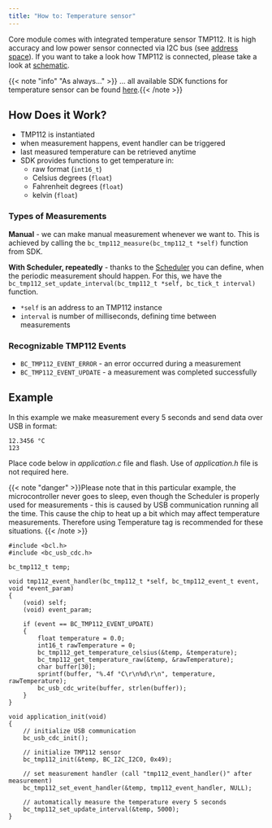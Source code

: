 ```yaml
---
title: "How to: Temperature sensor"
---
```


Core module comes with integrated temperature sensor TMP112. It is high accuracy and low power sensor connected via I2C bus (see [address space](../../hardware/i2c-address-space/)).
If you want to take a look how TMP112 is connected, please take a look at [schematic](https://github.com/bigclownlabs/bc-hardware/blob/master/out/bc-module-core/bc-module-core-rev-1-3-sch.pdf).

{{< note "info" "As always..." >}}
... all available SDK functions for temperature sensor can be found [here](http://sdk.bigclown.com/group__bc__tmp112.html).{{< /note >}}

## How Does it Work?
- TMP112 is instantiated
- when measurement happens, event handler can be triggered
- last measured temperature can be retrieved anytime
- SDK provides functions to get temperature in:
  - raw format (`int16_t`)
  - Celsius degrees (`float`)
  - Fahrenheit degrees (`float`)
  - kelvin (`float`)

### Types of Measurements
**Manual** - we can make manual measurement whenever we want to. This is achieved by calling the `bc_tmp112_measure(bc_tmp112_t *self)` function from SDK.

**With Scheduler, repeatedly** - thanks to the [Scheduler](../timing-and-scheduler/) you can define, when the periodic measurement should happen. For this, we have the `bc_tmp112_set_update_interval(bc_tmp112_t *self, bc_tick_t interval)` function.

- `*self` is an address to an TMP112 instance
- `interval` is number of milliseconds, defining time between measurements


### Recognizable TMP112 Events
- `BC_TMP112_EVENT_ERROR` - an error occurred during a measurement
- `BC_TMP112_EVENT_UPDATE` - a measurement was completed successfully

## Example
In this example we make measurement every 5 seconds and send data over USB in format:
```
12.3456 °C
123
```

Place code below in *application.c* file and flash. Use of *application.h* file is not required here.

{{< note "danger" >}}Please note that in this particular example, the microcontroller never goes to sleep, even though the Scheduler is properly used for measurements - this is caused by USB communication running all the time. This cause the chip to heat up a bit which may affect temperature measurements. Therefore using Temperature tag is recommended for these situations. {{< /note >}}

```
#include <bcl.h>
#include <bc_usb_cdc.h>

bc_tmp112_t temp;

void tmp112_event_handler(bc_tmp112_t *self, bc_tmp112_event_t event, void *event_param)
{
    (void) self;
    (void) event_param;

    if (event == BC_TMP112_EVENT_UPDATE)
    {
        float temperature = 0.0;
        int16_t rawTemperature = 0;
        bc_tmp112_get_temperature_celsius(&temp, &temperature);
        bc_tmp112_get_temperature_raw(&temp, &rawTemperature);
        char buffer[30];
        sprintf(buffer, "%.4f °C\r\n%d\r\n", temperature, rawTemperature);
        bc_usb_cdc_write(buffer, strlen(buffer));
    }
}

void application_init(void)
{
    // initialize USB communication
    bc_usb_cdc_init();

    // initialize TMP112 sensor
    bc_tmp112_init(&temp, BC_I2C_I2C0, 0x49);

    // set measurement handler (call "tmp112_event_handler()" after measurement)
    bc_tmp112_set_event_handler(&temp, tmp112_event_handler, NULL);

    // automatically measure the temperature every 5 seconds
    bc_tmp112_set_update_interval(&temp, 5000);
}
```
